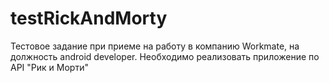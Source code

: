 # testRickAndMorty
Тестовое задание при приеме на работу в компанию Workmate, на должность android developer.
Необходимо реализовать приложение по API "Рик и Морти"
